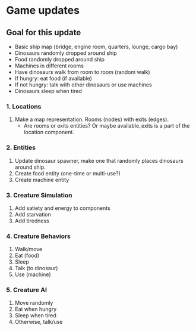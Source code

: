 # Game updates

## Goal for this update
- Basic ship map (bridge, engine room, quarters, lounge, cargo bay)
- Dinosaurs randomly dropped around ship
- Food randomly dropped around ship
- Machines in different rooms
- Have dinosaurs walk from room to room (random walk)
- If hungry: eat food (if available)
- If not hungry: talk with other dinosaurs or use machines
- Dinosaurs sleep when tired

### 1. Locations
1. Make a map representation. Rooms (nodes) with exits (edges).
   - Are rooms or exits entities? Or maybe available_exits is a part of the location component.

### 2. Entities
1. Update dinosaur spawner, make one that randomly places dinosaurs around ship.
2. Create food entity (one-time or multi-use?)
3. Create machine entity

### 3. Creature Simulation
1. Add satiety and energy to components
2. Add starvation
3. Add tiredness

### 4. Creature Behaviors
1. Walk/move
2. Eat (food)
3. Sleep
4. Talk (to dinosaur)
5. Use (machine)

### 5. Creature AI
1. Move randomly
2. Eat when hungry
3. Sleep when tired
4. Otherwise, talk/use
